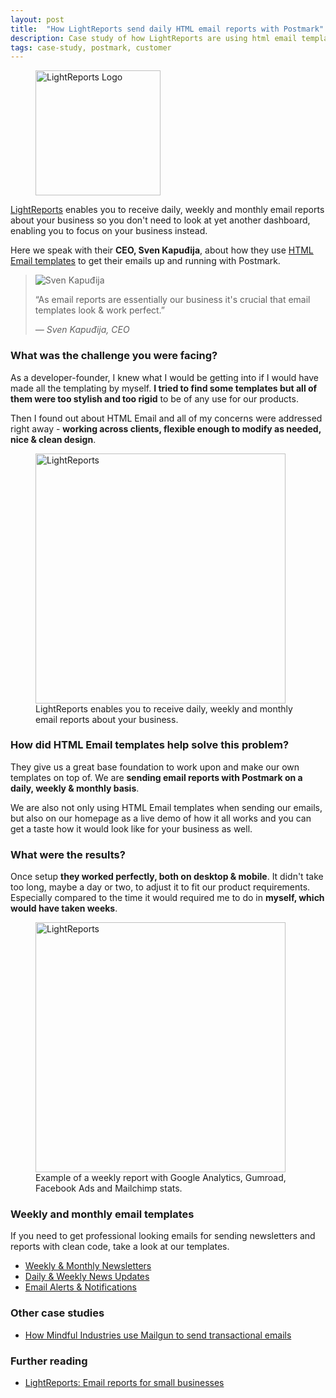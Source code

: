 ```yaml
---
layout: post
title:  "How LightReports send daily HTML email reports with Postmark"
description: Case study of how LightReports are using html email templates. Connect all the services your business uses and receive reports to your inbox daily, weekly or monthly.
tags: case-study, postmark, customer
---
```


<figure class="blog--image">
  <img src="{{ site.url }}/img/lightreports-logo.gif" alt="LightReports Logo" width="200">
</figure>

<a href="https://lightreports.com/for/htmlemail" target="_blank">LightReports</a> enables you to receive daily, weekly and monthly email reports about your business so you don't need to look at yet another dashboard, enabling you to focus on your business instead.

Here we speak with their **CEO, Sven Kapuđija**, about how they use <a href="https://htmlemail.io#templates">HTML Email templates</a> to get their emails up and running with Postmark.

<blockquote>
  <img src="{{ site.url }}/img/lightreports-sven.jpg" alt="Sven Kapuđija" class="blockquote-avatar">
  <p>&ldquo;As email reports are essentially our business it's crucial that email templates look &amp; work perfect.&rdquo;</p>
  <cite>&mdash; Sven Kapuđija, CEO</cite>
</blockquote>

### What was the challenge you were facing?

As a developer-founder, I knew what I would be getting into if I would have made all the templating by myself. **I tried to find some templates but all of them were too stylish and too rigid** to be of any use for our products. 

Then I found out about HTML Email and all of my concerns were addressed right away - **working across clients, flexible enough to modify as needed, nice & clean design**.

<figure class="blog--image">
  <img src="{{ site.url }}/img/lightreports1.jpg" alt="LightReports" width="400">
  <figcaption>LightReports enables you to receive daily, weekly and monthly email reports about your business.</figcaption>
</figure>

### How did HTML Email templates help solve this problem?

They give us a great base foundation to work upon and make our own templates on top of. We are **sending email reports with Postmark on a daily, weekly & monthly basis**. 

We are also not only using HTML Email templates when sending our emails, but also on our homepage as a live demo of how it all works and you can get a taste how it would look like for your business as well.

### What were the results?

Once setup **they worked perfectly, both on desktop & mobile**. It didn't take too long, maybe a day or two, to adjust it to fit our product requirements. Especially compared to the time it would required me to do in **myself, which would have taken weeks**.

<figure class="blog--image">
  <img src="{{ site.url }}/img/lightreports2.jpg" alt="LightReports" width="400">
  <figcaption>Example of a weekly report with Google Analytics, Gumroad, Facebook Ads and Mailchimp stats.</figcaption>
</figure>

### Weekly and monthly email templates

If you need to get professional looking emails for sending newsletters and reports with clean code, take a look at our templates.

* [Weekly &amp; Monthly Newsletters](/templates/newsletter)
* [Daily &amp; Weekly News Updates](/templates/rss)
* [Email Alerts &amp; Notifications](/templates/alert-success)

### Other case studies

* [How Mindful Industries use Mailgun to send transactional emails](/blog/mindful-industries-mailgun-case-study)


### Further reading

* [LightReports: Email reports for small businesses](https://lightreports.com)

